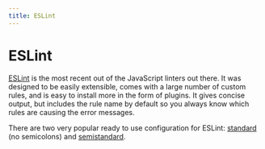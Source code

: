 ```yaml
---
title: ESLint
---
```


# ESLint

[ESLint](http://eslint.org/) is the most recent out of the JavaScript linters out there. It was designed to be easily extensible, comes with a large number of custom rules, and is easy to install more in the form of plugins. It gives concise output, but includes the rule name by default so you always know which rules are causing the error messages.

There are two very popular ready to use configuration for ESLint: [standard](https://github.com/feross/standard) (no semicolons) and [semistandard](https://github.com/Flet/semistandard).
